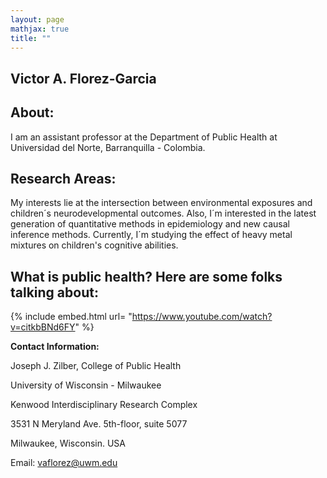 ```yaml
---
layout: page
mathjax: true
title: ""
---
```


## Victor A. Florez-Garcia
  
 

  
## About:
I am an assistant professor at the Department of Public Health at Universidad del Norte, Barranquilla - Colombia.


## Research Areas:
My interests lie at the intersection between environmental exposures and children´s neurodevelopmental outcomes.  Also, I´m interested in the latest generation of quantitative methods in epidemiology and new causal inference methods. Currently, I´m studying the effect of heavy metal mixtures on children's cognitive abilities.




## What is public health? Here are some folks talking about:

{% include embed.html url= "https://www.youtube.com/watch?v=citkbBNd6FY" %}


   **Contact Information:**
   
   Joseph J. Zilber, College of Public Health
   
   University of Wisconsin - Milwaukee
   
   Kenwood Interdisciplinary Research Complex
   
   3531 N Meryland Ave. 5th-floor, suite 5077
   
   Milwaukee, Wisconsin. USA
   
   Email: vaflorez@uwm.edu
   
